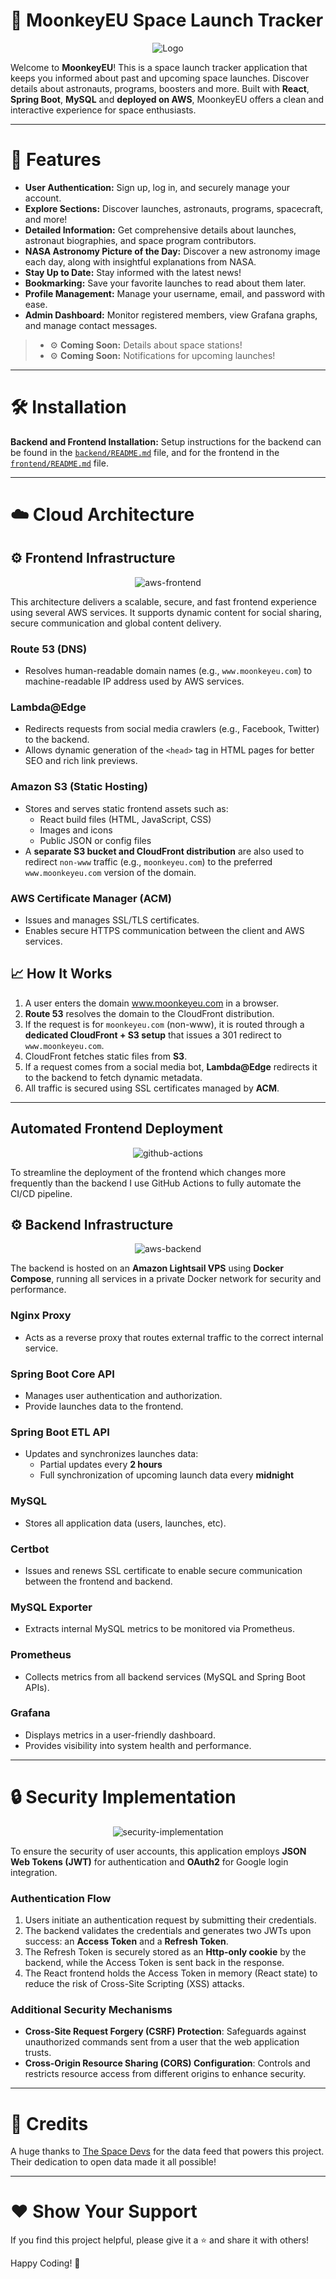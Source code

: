 # 🚀 MoonkeyEU Space Launch Tracker

<div align="center">
  <img src="docs/favicon-cropped-192x192.png" alt="Logo" />
</div>

Welcome to **MoonkeyEU**! This is a space launch tracker application that keeps you informed about past and upcoming space launches. 
Discover details about astronauts, programs, boosters and more. Built with **React**, **Spring Boot**, **MySQL** and **deployed on AWS**, 
MoonkeyEU offers a clean and interactive experience for space enthusiasts.

---

# 🌟 Features

- **User Authentication:** Sign up, log in, and securely manage your account.
- **Explore Sections:** Discover launches, astronauts, programs, spacecraft, and more!
- **Detailed Information:** Get comprehensive details about launches, astronaut biographies, and space program contributors.
- **NASA Astronomy Picture of the Day:** Discover a new astronomy image each day, along with insightful explanations from NASA.
- **Stay Up to Date:** Stay informed with the latest news!
- **Bookmarking:** Save your favorite launches to read about them later.
- **Profile Management:** Manage your username, email, and password with ease.
- **Admin Dashboard:** Monitor registered members, view Grafana graphs, and manage contact messages.

>- ⚙️ **Coming Soon:** Details about space stations!
>- ⚙️ **Coming Soon:** Notifications for upcoming launches!

---

# 🛠️ Installation

**Backend and Frontend Installation:** Setup instructions for the backend can be found in the [`backend/README.md`](./backend/README.md) file, and for the frontend in the [`frontend/README.md`](./frontend/README.md) file.

---

# ☁️ Cloud Architecture

## ⚙️ Frontend Infrastructure

<div align="center">
  <img src="docs/AWS-Frontend.gif" alt="aws-frontend" />
</div>

This architecture delivers a scalable, secure, and fast frontend experience using several AWS services. It supports dynamic content for social sharing, secure communication and global content delivery.

### Route 53 (DNS)
- Resolves human-readable domain names (e.g., `www.moonkeyeu.com`) to machine-readable IP address used by AWS services.

### Lambda@Edge
- Redirects requests from social media crawlers (e.g., Facebook, Twitter) to the backend.
- Allows dynamic generation of the `<head>` tag in HTML pages for better SEO and rich link previews.

### Amazon S3 (Static Hosting)
- Stores and serves static frontend assets such as:
    - React build files (HTML, JavaScript, CSS)
    - Images and icons
    - Public JSON or config files
- A **separate S3 bucket and CloudFront distribution** are also used to redirect `non-www` traffic (e.g., `moonkeyeu.com`) to the preferred `www.moonkeyeu.com` version of the domain.

### AWS Certificate Manager (ACM)
- Issues and manages SSL/TLS certificates.
- Enables secure HTTPS communication between the client and AWS services.

## 📈 How It Works

1. A user enters the domain www.moonkeyeu.com in a browser.
2. **Route 53** resolves the domain to the CloudFront distribution.
3. If the request is for `moonkeyeu.com` (non-www), it is routed through a **dedicated CloudFront + S3 setup** that issues a 301 redirect to `www.moonkeyeu.com`.
4. CloudFront fetches static files from **S3**.
5. If a request comes from a social media bot, **Lambda@Edge** redirects it to the backend to fetch dynamic metadata.
6. All traffic is secured using SSL certificates managed by **ACM**.

---

## Automated Frontend Deployment

<div align="center">
  <img src="docs/Github-Actions.gif" alt="github-actions" />
</div>

To streamline the deployment of the frontend which changes more frequently than the backend I use GitHub Actions to fully automate the CI/CD pipeline.</p>

## ⚙️ Backend Infrastructure

<div align="center">
  <img src="docs/AWS-Backend.gif" alt="aws-backend" />
</div>

The backend is hosted on an **Amazon Lightsail VPS** using **Docker Compose**, running all services in a private Docker network for security and performance.

### Nginx Proxy
- Acts as a reverse proxy that routes external traffic to the correct internal service.

### Spring Boot Core API
- Manages user authentication and authorization.
- Provide launches data to the frontend.

### Spring Boot ETL API
- Updates and synchronizes launches data:
  - Partial updates every **2 hours**
  - Full synchronization of upcoming launch data every **midnight**

### MySQL
- Stores all application data (users, launches, etc).

### Certbot
- Issues and renews SSL certificate to enable secure communication between the frontend and backend.

### MySQL Exporter
- Extracts internal MySQL metrics to be monitored via Prometheus.

### Prometheus
- Collects metrics from all backend services (MySQL and Spring Boot APIs).

### Grafana
- Displays metrics in a user-friendly dashboard.
- Provides visibility into system health and performance.

---

# 🔒 Security Implementation

<div align="center">
  <img src="docs/Security-Implementation.gif" alt="security-implementation" />
</div>

To ensure the security of user accounts, this application employs **JSON Web Tokens (JWT)** for authentication and **OAuth2** for Google login integration.

### Authentication Flow

1. Users initiate an authentication request by submitting their credentials.
2. The backend validates the credentials and generates two JWTs upon success: an **Access Token** and a **Refresh Token**.
3. The Refresh Token is securely stored as an **Http-only cookie** by the backend, while the Access Token is sent back in the response.
4. The React frontend holds the Access Token in memory (React state) to reduce the risk of Cross-Site Scripting (XSS) attacks.

### Additional Security Mechanisms

- **Cross-Site Request Forgery (CSRF) Protection**: Safeguards against unauthorized commands sent from a user that the web application trusts.
- **Cross-Origin Resource Sharing (CORS) Configuration**: Controls and restricts resource access from different origins to enhance security.

---

# 💪 Credits

A huge thanks to <a href="https://www.linkedin.com/company/the-space-devs/posts/?feedView=all">The Space Devs</a> for the data feed that powers this project. 
Their dedication to open data made it all possible! 

---

# ❤️ Show Your Support
If you find this project helpful, please give it a ⭐ and share it with others!

Happy Coding! 🚀
